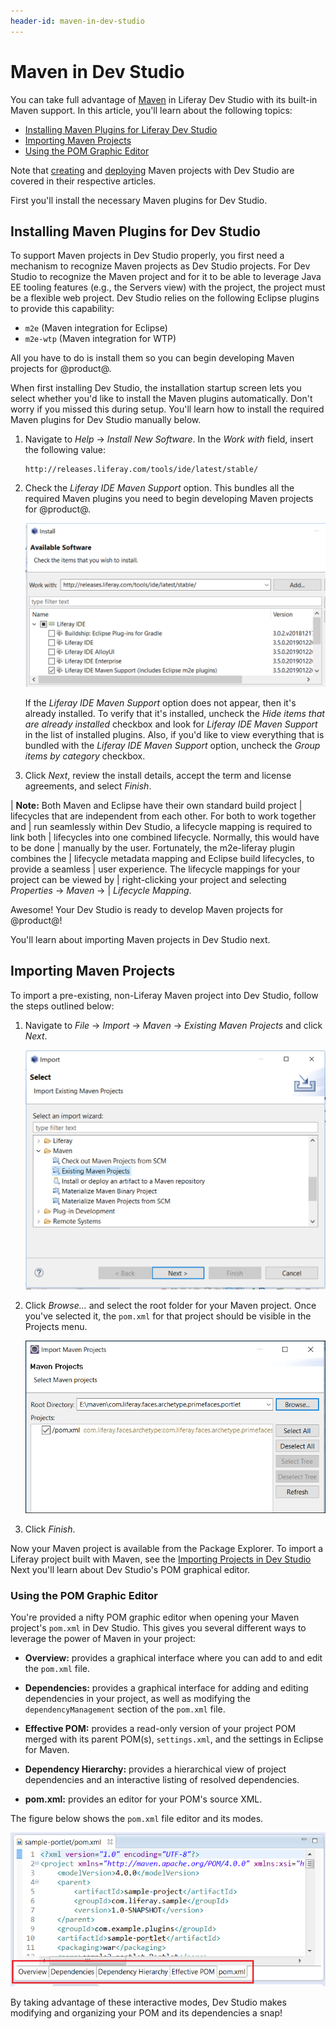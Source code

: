 ```yaml
---
header-id: maven-in-dev-studio
---
```


# Maven in Dev Studio

You can take full advantage of [Maven](https://maven.apache.org/) in Liferay Dev
Studio with its built-in Maven support. In this article, you'll learn about the
following topics:

- [Installing Maven Plugins for Liferay Dev Studio](#installing-maven-plugins-for-liferay-ide)
- [Importing Maven Projects](#importing-maven-projects)
- [Using the POM Graphic Editor](#using-the-pom-graphic-editor)

Note that
[creating](/developer/reference/-/knowledge_base/7-2/creating-a-project#liferay-dev-studio)
and
[deploying](/developer/reference/-/knowledge_base/7-2/deploying-a-project#liferay-dev-studio)
Maven projects with Dev Studio are covered in their respective articles.

First you'll install the necessary Maven plugins for Dev Studio.

## Installing Maven Plugins for Dev Studio

To support Maven projects in Dev Studio properly, you first need a mechanism to
recognize Maven projects as Dev Studio projects. For Dev Studio to recognize the
Maven project and for it to be able to leverage Java EE tooling features (e.g.,
the Servers view) with the project, the project must be a flexible web project.
Dev Studio relies on the following Eclipse plugins to provide this capability:

- `m2e` (Maven integration for Eclipse)
- `m2e-wtp` (Maven integration for WTP)

All you have to do is install them so you can begin developing Maven projects
for @product@.

When first installing Dev Studio, the installation startup screen lets you
select whether you'd like to install the Maven plugins automatically. Don't
worry if you missed this during setup. You'll learn how to install the required
Maven plugins for Dev Studio manually below.

1.  Navigate to *Help* &rarr; *Install New Software*. In the *Work with* field,
    insert the following value:

        http://releases.liferay.com/tools/ide/latest/stable/

2.  Check the *Liferay IDE Maven Support* option. This bundles all the required
    Maven plugins you need to begin developing Maven projects for @product@.

    ![Figure 1: You can install all the necessary Maven plugins for Dev Studio by installing the *Liferay IDE Maven Support* option.](../../../images/maven-install-ide-plugins.png)

    If the *Liferay IDE Maven Support* option does not appear, then it's already
    installed. To verify that it's installed, uncheck the *Hide items that are
    already installed* checkbox and look for *Liferay IDE Maven Support* in the
    list of installed plugins. Also, if you'd like to view everything that is
    bundled with the *Liferay IDE Maven Support* option, uncheck the *Group
    items by category* checkbox.

3.  Click *Next*, review the install details, accept the term and license
    agreements, and select *Finish*.

| **Note:** Both Maven and Eclipse have their own standard build project
| lifecycles that are independent from each other. For both to work together and
| run seamlessly within Dev Studio, a lifecycle mapping is required to link both
| lifecycles into one combined lifecycle. Normally, this would have to be done
| manually by the user. Fortunately, the m2e-liferay plugin combines the
| lifecycle metadata mapping and Eclipse build lifecycles, to provide a seamless
| user experience. The lifecycle mappings for your project can be viewed by
| right-clicking your project and selecting *Properties* &rarr; *Maven* &rarr;
| *Lifecycle Mapping*.

Awesome! Your Dev Studio is ready to develop Maven projects for @product@!

You'll learn about importing Maven projects in Dev Studio next.

## Importing Maven Projects

To import a pre-existing, non-Liferay Maven project into Dev Studio, follow the
steps outlined below:

1.  Navigate to *File* &rarr; *Import* &rarr; *Maven* &rarr; *Existing Maven
    Projects* and click *Next*.

    ![Figure 2: Dev Studio offers the Maven folder in the Import wizard.](../../../images/import-maven-project.png)

2.  Click *Browse...* and select the root folder for your Maven project. Once
    you've selected it, the `pom.xml` for that project should be visible in the
    Projects menu.

    ![Figure 3: Use the Import Maven Projects wizard to import your pre-existing project.](../../../images/select-maven-import.png)

3.  Click *Finish*.

Now your Maven project is available from the Package Explorer. To import a
Liferay project built with Maven, see the
[Importing Projects in Dev Studio](/developer/reference/-/knowledge_base/7-2/importing-projects-in-dev-studio)
Next you'll learn about Dev Studio's POM graphical editor.

### Using the POM Graphic Editor

You're provided a nifty POM graphic editor when opening your Maven project's
`pom.xml` in Dev Studio. This gives you several different ways to leverage
the power of Maven in your project:

- **Overview:** provides a graphical interface where you can add to and edit the
  `pom.xml` file.

- **Dependencies:** provides a graphical interface for adding and editing
  dependencies in your project, as well as modifying the `dependencyManagement`
  section of the `pom.xml` file.

- **Effective POM:** provides a read-only version of your project POM merged
  with its parent POM(s), `settings.xml`, and the settings in Eclipse for Maven.

- **Dependency Hierarchy:** provides a hierarchical view of project dependencies
  and an interactive listing of resolved dependencies.

- **pom.xml:** provides an editor for your POM's source XML.

The figure below shows the `pom.xml` file editor and its modes.

![Figure 4: Liferay Dev Studio provides five interactive modes to help you edit and organize your POM..](../../../images/pom-editor-features.png)

By taking advantage of these interactive modes, Dev Studio makes modifying and
organizing your POM and its dependencies a snap! 
